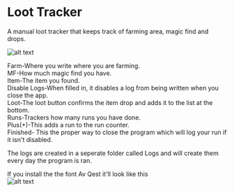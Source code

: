 # Loot Tracker
A manual loot tracker that keeps track of farming area, magic find and drops.


![alt text](https://i.imgur.com/3H1nXgV.png)

Farm-Where you write where you are farming.  
MF-How much magic find you have.  
Item-The item you found.  
Disable Logs-When filled in, it disables a log from being written when you close the app.  
Loot-The loot button confirms the item drop and adds it to the list at the bottom.  
Runs-Trackers how many runs you have done.  
Plus(+)-This adds a run to the run counter.  
Finished- This the proper way to close the program which will log your run if it isn't disabled.  

The logs are created in a seperate folder called Logs and will create them every day the program is ran.


If you install the the font Av Qest it'll look like this  
![alt text](https://i.imgur.com/rr0DRv8.png)
